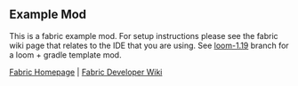 ## Example Mod

This is a fabric example mod. For setup instructions please see the fabric wiki page that relates to the IDE that you
are using. See [loom-1.19](https://github.com/tyap-lyap/template-mod/tree/loom-1.19) branch for a loom + gradle template mod.

[Fabric Homepage](https://fabricmc.net) | [Fabric Developer Wiki](https://fabricmc.net/wiki/tutorial:setup)

